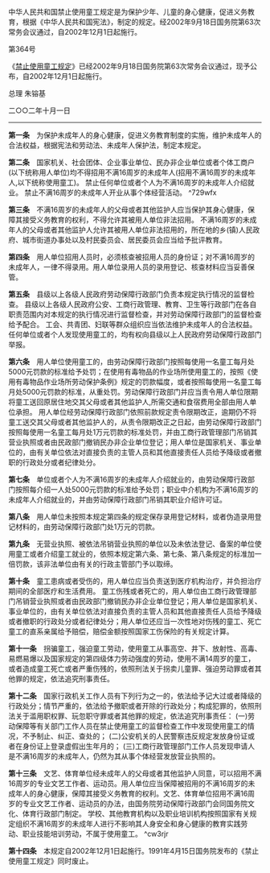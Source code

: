 中华人民共和国禁止使用童工规定是为保护少年、儿童的身心健康，促进义务教育，根据《中华人民共和国宪法》，制定的规定。经2002年9月18日国务院第63次常务会议通过，自2002年12月1日起施行。

第364号

《[禁止使用童工规定](https://baike.baidu.com/item/%E7%A6%81%E6%AD%A2%E4%BD%BF%E7%94%A8%E7%AB%A5%E5%B7%A5%E8%A7%84%E5%AE%9A?fromModule=lemma_inlink)》已经2002年9月18日国务院第63次常务会议通过，现予公布，自2002年12月1日起施行。

总理 朱镕基

二○○二年十月一日
___
**第一条**　为保护未成年人的身心健康，促进义务教育制度的实施，维护未成年人的合法权益，根据宪法和劳动法、未成年人保护法，制定本规定。

**第二条**　国家机关、社会团体、企业事业单位、民办非企业单位或者个体工商户(以下统称用人单位)均不得招用不满16周岁的未成年人(招用不满16周岁的未成年人,以下统称使用童工)。
禁止任何单位或者个人为不满16周岁的未成年人介绍就业。
禁止不满16周岁的未成年人开业从事个体经营活动。 ^729wfx

**第三条**　不满16周岁的未成年人的父母或者其他监护人应当保护其身心健康，保障其接受义务教育的权利，不得允许其被用人单位非法招用。
不满16周岁的未成年人的父母或者其他监护人允许其被用人单位非法招用的，所在地的乡(镇)人民政府、城市街道办事处以及村民委员会、居民委员会应当给予批评教育。

**第四条**　用人单位招用人员时，必须核查被招用人员的身份证；对不满16周岁的未成年人，一律不得录用。用人单位录用人员的录用登记、核查材料应当妥善保管。

**第五条**　县级以上各级人民政府劳动保障行政部门负责本规定执行情况的监督检查。
县级以上各级人民政府公安、工商行政管理、教育、卫生等行政部门在各自职责范围内对本规定的执行情况进行监督检查，并对劳动保障行政部门的监督检查给予配合。
工会、共青团、妇联等群众组织应当依法维护未成年人的合法权益。
任何单位或者个人发现使用童工的，均有权向县级以上人民政府劳动保障行政部门举报。

**第六条**　用人单位使用童工的，由劳动保障行政部门按照每使用一名童工每月处5000元罚款的标准给予处罚；在使用有毒物品的作业场所使用童工的，按照《使用有毒物品作业场所劳动保护条例》规定的罚款幅度，或者按照每使用一名童工每月处5000元罚款的标准，从重处罚。劳动保障行政部门并应当责令用人单位限期将童工送回原居住地交其父母或者其他监护人,所需交通和食宿费用全部由用人单位承担。
用人单位经劳动保障行政部门依照前款规定责令限期改正，逾期仍不将童工送交其父母或者其他监护人的，从责令限期改正之日起，由劳动保障行政部门按照每使用一名童工每月处1万元罚款的标准处罚，并由工商行政管理部门吊销其营业执照或者由民政部门撤销民办非企业单位登记；用人单位是国家机关、事业单位的，由有关单位依法对直接负责的主管人员和其他直接责任人员给予降级或者撤职的行政处分或者纪律处分。

**第七条**　单位或者个人为不满16周岁的未成年人介绍就业的，由劳动保障行政部门按照每介绍一人处5000元罚款的标准给予处罚；职业中介机构为不满16周岁的未成年人介绍就业的，并由劳动保障行政部门吊销其职业介绍许可证。

**第八条**　用人单位未按照本规定第四条的规定保存录用登记材料，或者伪造录用登记材料的，由劳动保障行政部门处1万元的罚款。

**第九条**　无营业执照、被依法吊销营业执照的单位以及未依法登记、备案的单位使用童工或者介绍童工就业的，依照本规定第六条、第七条、第八条规定的标准加一倍罚款，该非法单位由有关的行政主管部门予以取缔。

**第十条**　童工患病或者受伤的，用人单位应当负责送到医疗机构治疗，并负担治疗期间的全部医疗和生活费用。
童工伤残或者死亡的，用人单位由工商行政管理部门吊销营业执照或者由民政部门撤销民办非企业单位登记；用人单位是国家机关、事业单位的，由有关单位依法对直接负责的主管人员和其他直接责任人员给予降级或者撤职的行政处分或者纪律处分；用人单位还应当一次性地对伤残的童工、死亡童工的直系亲属给予赔偿，赔偿金额按照国家工伤保险的有关规定计算。

**第十一条**　拐骗童工，强迫童工劳动，使用童工从事高空、井下、放射性、高毒、易燃易爆以及国家规定的第四级体力劳动强度的劳动，使用不满14周岁的童工，或者造成童工死亡或者严重伤残的，依照刑法关于拐卖儿童罪、强迫劳动罪或者其他罪的规定，依法追究刑事责任。

**第十二条**　国家行政机关工作人员有下列行为之一的，依法给予记大过或者降级的行政处分；情节严重的，依法给予撤职或者开除的行政处分；构成犯罪的，依照刑法关于滥用职权罪、玩忽职守罪或者其他罪的规定，依法追究刑事责任：
(一)劳动保障等有关部门工作人员在禁止使用童工的监督检查工作中发现使用童工的情况，不予制止、纠正、查处的；
(二)公安机关的人民警察违反规定发放身份证或者在身份证上登录虚假出生年月的；
(三)工商行政管理部门工作人员发现申请人是不满16周岁的未成年人，仍然为其从事个体经营发放营业执照的。

**第十三条**　文艺、体育单位经未成年人的父母或者其他监护人同意，可以招用不满16周岁的专业文艺工作者、运动员。用人单位应当保障被招用的不满16周岁的未成年人的身心健康，保障其接受义务教育的权利。文艺、体育单位招用不满16周岁的专业文艺工作者、运动员的办法，由国务院劳动保障行政部门会同国务院文化、体育行政部门制定。
学校、其他教育机构以及职业培训机构按照国家有关规定组织不满16周岁的未成年人进行不影响其人身安全和身心健康的教育实践劳动、职业技能培训劳动，不属于使用童工。 ^cw3rjr

**第十四条**　本规定自2002年12月1日起施行。1991年4月15日国务院发布的《禁止使用童工规定》同时废止。